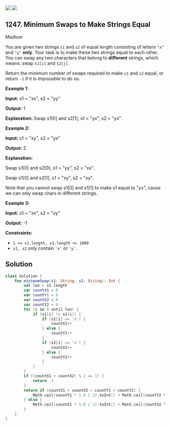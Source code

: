[![](https://img.shields.io/github/stars/javadev/LeetCode-in-Kotlin?label=Stars&style=flat-square)](https://github.com/javadev/LeetCode-in-Kotlin)
[![](https://img.shields.io/github/forks/javadev/LeetCode-in-Kotlin?label=Fork%20me%20on%20GitHub%20&style=flat-square)](https://github.com/javadev/LeetCode-in-Kotlin/fork)

## 1247\. Minimum Swaps to Make Strings Equal

Medium

You are given two strings `s1` and `s2` of equal length consisting of letters `"x"` and `"y"` **only**. Your task is to make these two strings equal to each other. You can swap any two characters that belong to **different** strings, which means: swap `s1[i]` and `s2[j]`.

Return the minimum number of swaps required to make `s1` and `s2` equal, or return `-1` if it is impossible to do so.

**Example 1:**

**Input:** s1 = "xx", s2 = "yy"

**Output:** 1

**Explanation:** Swap s1[0] and s2[1], s1 = "yx", s2 = "yx".

**Example 2:**

**Input:** s1 = "xy", s2 = "yx"

**Output:** 2

**Explanation:** 

Swap s1[0] and s2[0], s1 = "yy", s2 = "xx".

Swap s1[0] and s2[1], s1 = "xy", s2 = "xy". 

Note that you cannot swap s1[0] and s1[1] to make s1 equal to "yx", cause we can only swap chars in different strings.

**Example 3:**

**Input:** s1 = "xx", s2 = "xy"

**Output:** -1

**Constraints:**

*   `1 <= s1.length, s2.length <= 1000`
*   `s1, s2` only contain `'x'` or `'y'`.

## Solution

```kotlin
class Solution {
    fun minimumSwap(s1: String, s2: String): Int {
        val len = s1.length
        var countX1 = 0
        var countY1 = 0
        var countX2 = 0
        var countY2 = 0
        for (i in 0 until len) {
            if (s1[i] != s2[i]) {
                if (s1[i] == 'x') {
                    countX1++
                } else {
                    countY1++
                }
                if (s2[i] == 'x') {
                    countX2++
                } else {
                    countY2++
                }
            }
        }
        if ((countX1 + countX2) % 2 == 1) {
            return -1
        }
        return if (countX1 + countX2 > countY1 + countY2) {
            Math.ceil(countY1 * 1.0 / 2).toInt() + Math.ceil(countY2 * 1.0 / 2).toInt()
        } else {
            Math.ceil(countX1 * 1.0 / 2).toInt() + Math.ceil(countX2 * 1.0 / 2).toInt()
        }
    }
}
```